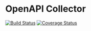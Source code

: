 # OpenAPI Collector

[![Build Status](https://travis-ci.org/dlmiddlecote/openapi-collector.svg?branch=master)](https://travis-ci.org/dlmiddlecote/openapi-collector)
[![Coverage Status](https://coveralls.io/repos/github/dlmiddlecote/openapi-collector/badge.svg?branch=master)](https://coveralls.io/github/dlmiddlecote/openapi-collector?branch=master)